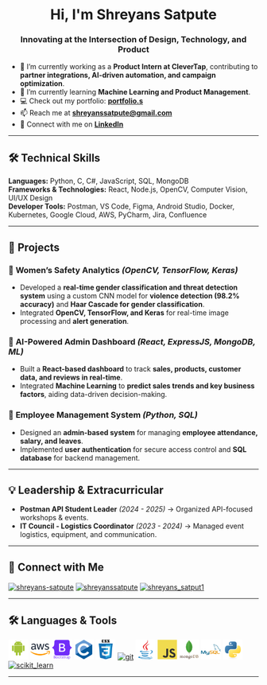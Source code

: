 <h1 align="center">Hi, I'm Shreyans Satpute</h1>
<h3 align="center">Innovating at the Intersection of Design, Technology, and Product</h3>


- 🔭 I’m currently working as a **Product Intern at CleverTap**, contributing to **partner integrations, AI-driven automation, and campaign optimization**.  
- 🌱 I’m currently learning **Machine Learning and Product Management**.  
- 💻 Check out my portfolio: [**portfolio.s**](https://shreyansportfolio.framer.website)
- 📫 Reach me at **shreyanssatpute@gmail.com**  
- 📄 Connect with me on **[LinkedIn](https://www.linkedin.com/in/shreyans-satpute-739b16246/)**  

---

## 🛠️ Technical Skills  

**Languages:** Python, C, C#, JavaScript, SQL, MongoDB  
**Frameworks & Technologies:** React, Node.js, OpenCV, Computer Vision, UI/UX Design  
**Developer Tools:** Postman, VS Code, Figma, Android Studio, Docker, Kubernetes, Google Cloud, AWS, PyCharm, Jira, Confluence  

---

## 🚀 Projects  

### 🔹 **Women’s Safety Analytics** *(OpenCV, TensorFlow, Keras)*  
- Developed a **real-time gender classification and threat detection system** using a custom CNN model for **violence detection (98.2% accuracy)** and **Haar Cascade for gender classification**.  
- Integrated **OpenCV, TensorFlow, and Keras** for real-time image processing and **alert generation**.  

### 🔹 **AI-Powered Admin Dashboard** *(React, ExpressJS, MongoDB, ML)*  
- Built a **React-based dashboard** to track **sales, products, customer data, and reviews in real-time**.  
- Integrated **Machine Learning** to **predict sales trends and key business factors**, aiding data-driven decision-making.  

### 🔹 **Employee Management System** *(Python, SQL)*  
- Designed an **admin-based system** for managing **employee attendance, salary, and leaves**.  
- Implemented **user authentication** for secure access control and **SQL database** for backend management.  

---

## 💡 Leadership & Extracurricular  

- **Postman API Student Leader** *(2024 - 2025)* → Organized API-focused workshops & events.  
- **IT Council - Logistics Coordinator** *(2023 - 2024)* → Managed event logistics, equipment, and communication.  

---

## 🔗 Connect with Me  

<p align="left">
<a href="https://www.linkedin.com/in/shreyans-satpute-739b16246" target="blank"><img align="center" src="https://raw.githubusercontent.com/rahuldkjain/github-profile-readme-generator/master/src/images/icons/Social/linked-in-alt.svg" alt="shreyans-satpute" height="30" width="40" /></a>
<a href="https://github.com/shreyanssatpute" target="blank"><img align="center" src="https://raw.githubusercontent.com/rahuldkjain/github-profile-readme-generator/master/src/images/icons/Social/github.svg" alt="shreyanssatpute" height="30" width="40" /></a>
<a href="https://www.hackerrank.com/shreyans_satput1" target="blank"><img align="center" src="https://raw.githubusercontent.com/rahuldkjain/github-profile-readme-generator/master/src/images/icons/Social/hackerrank.svg" alt="shreyans_satput1" height="30" width="40" /></a>
</p>

---

## 🛠️ Languages & Tools  

<p align="left">
  <a href="https://developer.android.com" target="_blank"><img src="https://raw.githubusercontent.com/devicons/devicon/master/icons/android/android-original-wordmark.svg" alt="android" width="40" height="40"/></a>
  <a href="https://aws.amazon.com" target="_blank"><img src="https://raw.githubusercontent.com/devicons/devicon/master/icons/amazonwebservices/amazonwebservices-original-wordmark.svg" alt="aws" width="40" height="40"/></a>
  <a href="https://getbootstrap.com" target="_blank"><img src="https://raw.githubusercontent.com/devicons/devicon/master/icons/bootstrap/bootstrap-plain-wordmark.svg" alt="bootstrap" width="40" height="40"/></a>
  <a href="https://www.cprogramming.com/" target="_blank"><img src="https://raw.githubusercontent.com/devicons/devicon/master/icons/c/c-original.svg" alt="c" width="40" height="40"/></a>
  <a href="https://www.w3schools.com/css/" target="_blank"><img src="https://raw.githubusercontent.com/devicons/devicon/master/icons/css3/css3-original-wordmark.svg" alt="css3" width="40" height="40"/></a>
  <a href="https://git-scm.com/" target="_blank"><img src="https://www.vectorlogo.zone/logos/git-scm/git-scm-icon.svg" alt="git" width="40" height="40"/></a>
  <a href="https://www.java.com" target="_blank"><img src="https://raw.githubusercontent.com/devicons/devicon/master/icons/java/java-original.svg" alt="java" width="40" height="40"/></a>
  <a href="https://developer.mozilla.org/en-US/docs/Web/JavaScript" target="_blank"><img src="https://raw.githubusercontent.com/devicons/devicon/master/icons/javascript/javascript-original.svg" alt="javascript" width="40" height="40"/></a>
  <a href="https://www.mongodb.com/" target="_blank"><img src="https://raw.githubusercontent.com/devicons/devicon/master/icons/mongodb/mongodb-original-wordmark.svg" alt="mongodb" width="40" height="40"/></a>
  <a href="https://www.mysql.com/" target="_blank"><img src="https://raw.githubusercontent.com/devicons/devicon/master/icons/mysql/mysql-original-wordmark.svg" alt="mysql" width="40" height="40"/></a>
  <a href="https://www.python.org" target="_blank"><img src="https://raw.githubusercontent.com/devicons/devicon/master/icons/python/python-original.svg" alt="python" width="40" height="40"/></a>
  <a href="https://scikit-learn.org/" target="_blank"><img src="https://upload.wikimedia.org/wikipedia/commons/0/05/Scikit_learn_logo_small.svg" alt="scikit_learn" width="40" height="40"/></a>
</p>

---


